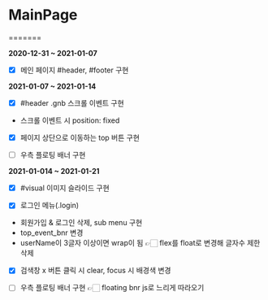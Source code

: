 
# MainPage
=======

**2020-12-31 ~ 2021-01-07**
- [x] 메인 페이지 #header, #footer 구현

**2021-01-07 ~ 2021-01-14**   
- [x] #header .gnb 스크롤 이벤트 구현
- 스크롤 이벤트 시 position: fixed

- [x] 페이지 상단으로 이동하는 top 버튼 구현

- [ ] 우측 플로팅 배너 구현

**2021-01-014 ~ 2021-01-21**
- [x] #visual 이미지 슬라이드 구현

- [x] 로그인 메뉴(.login)
- 회원가입 & 로그인 삭제, sub menu 구현
- top_event_bnr 변경
- userName이 3글자 이상이면 wrap이 됨 👉🏻 flex를 float로 변경해 글자수 제한 삭제

- [x] 검색창 x 버튼 클릭 시 clear, focus 시 배경색 변경

- [ ] 우측 플로팅 배너 구현 👉🏻 floating bnr js로 느리게 따라오기

